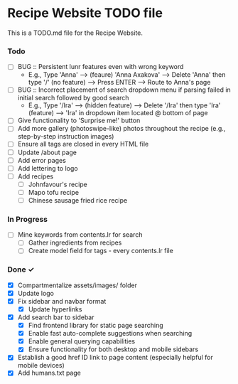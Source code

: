 # Recipe Website TODO file

This is a TODO.md file for the Recipe Website.

### Todo

- [ ] BUG :: Persistent lunr features even with wrong keyword
  - E.g., Type 'Anna' --> (feaure) 'Anna Axakova' --> Delete 'Anna' then type '/' (no feature) --> Press ENTER --> Route to Anna's page
- [ ] BUG :: Incorrect placement of search dropdown menu if parsing failed in initial search followed by good search
  - E.g., Type '/Ira' --> (hidden feature) --> Delete '/Ira' then type 'Ira' (feature) --> 'Ira' in dropdown item located @ bottom of page
- [ ] Give functionality to 'Surprise me!' button
- [ ] Add more gallery (photoswipe-like) photos throughout the recipe (e.g., step-by-step instruction images)
- [ ] Ensure all tags are closed in every HTML file
- [ ] Update /about page
- [ ] Add error pages
- [ ] Add lettering to logo
- [ ] Add recipes
  - [ ] Johnfavour's recipe
  - [ ] Mapo tofu recipe
  - [ ] Chinese sausage fried rice recipe

### In Progress

- [ ] Mine keywords from contents.lr for search
  - [ ] Gather ingredients from recipes
  - [ ] Create model field for tags - every contents.lr file

### Done ✓

- [x] Compartmentalize assets/images/ folder
- [x] Update logo
- [x] Fix sidebar and navbar format
  - [x] Update hyperlinks
- [x] Add search bar to sidebar
  - [x] Find frontend library for static page searching
  - [x] Enable fast auto-complete suggestions when searching
  - [x] Enable general querying capabilities
  - [x] Ensure functionality for both desktop and mobile sidebars
- [x] Establish a good href ID link to page content (especially helpful for mobile devices)
- [x] Add humans.txt page
